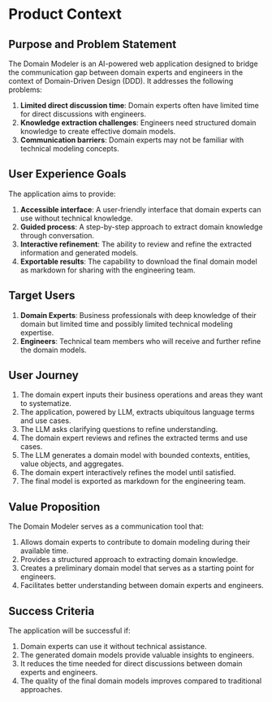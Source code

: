 # Product Context

## Purpose and Problem Statement

The Domain Modeler is an AI-powered web application designed to bridge the communication gap between domain experts and engineers in the context of Domain-Driven Design (DDD). It addresses the following problems:

1. **Limited direct discussion time**: Domain experts often have limited time for direct discussions with engineers.
2. **Knowledge extraction challenges**: Engineers need structured domain knowledge to create effective domain models.
3. **Communication barriers**: Domain experts may not be familiar with technical modeling concepts.

## User Experience Goals

The application aims to provide:

1. **Accessible interface**: A user-friendly interface that domain experts can use without technical knowledge.
2. **Guided process**: A step-by-step approach to extract domain knowledge through conversation.
3. **Interactive refinement**: The ability to review and refine the extracted information and generated models.
4. **Exportable results**: The capability to download the final domain model as markdown for sharing with the engineering team.

## Target Users

1. **Domain Experts**: Business professionals with deep knowledge of their domain but limited time and possibly limited technical modeling expertise.
2. **Engineers**: Technical team members who will receive and further refine the domain models.

## User Journey

1. The domain expert inputs their business operations and areas they want to systematize.
2. The application, powered by LLM, extracts ubiquitous language terms and use cases.
3. The LLM asks clarifying questions to refine understanding.
4. The domain expert reviews and refines the extracted terms and use cases.
5. The LLM generates a domain model with bounded contexts, entities, value objects, and aggregates.
6. The domain expert interactively refines the model until satisfied.
7. The final model is exported as markdown for the engineering team.

## Value Proposition

The Domain Modeler serves as a communication tool that:

1. Allows domain experts to contribute to domain modeling during their available time.
2. Provides a structured approach to extracting domain knowledge.
3. Creates a preliminary domain model that serves as a starting point for engineers.
4. Facilitates better understanding between domain experts and engineers.

## Success Criteria

The application will be successful if:

1. Domain experts can use it without technical assistance.
2. The generated domain models provide valuable insights to engineers.
3. It reduces the time needed for direct discussions between domain experts and engineers.
4. The quality of the final domain models improves compared to traditional approaches.
